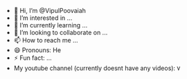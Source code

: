 - 👋 Hi, I’m @VipulPoovaiah
- 👀 I’m interested in ...
- 🌱 I’m currently learning ...
- 💞️ I’m looking to collaborate on ...
- 📫 How to reach me ...
- 😄 Pronouns: He
- ⚡ Fun fact: ...
- My youtube channel (currently doesnt have any videos): <a href="https://www.youtube.com/@vipulpoovaiah" class="button">
  <img src="https://www.freeiconspng.com/uploads/youtube-subscribe-classic-large-png-6.png" alt="youtube subscribe classic large png" width="15" />
</a>
<!---
VipulPoovaiah/VipulPoovaiah is a ✨ special ✨ repository because its `README.md` (this file) appears on your GitHub profile.
You can click the Preview link to take a look at your changes.
--->
